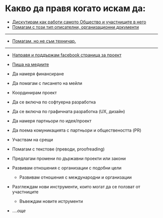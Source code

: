 # Какво да правя когато искам да:

- [Дискутирам как работи самото Общество и участниците в него](checklists/discuss.md)
- [Помагам с този тип описателни, организационни документи](checklists/guide.md)

-----------

- [Помагам, но не съм техничар.](checklists/typical-nontech-tasks.md)

-----------

- [Направя и поддържам facebook страница за проект](checklists/facebook-page.md)
- [Пиша на медиите](checklists/media.md)
- Да намеря финансиране
- Да помагам с писането на мейли

- Координирам проект
- Да се включа по софтуерна разработка
- Да се включа по графичната разработка (UX, дизайн)

- Да намеря партньори по идея/проект
- Да поема комуникацията с партньори и обществеността (PR)
- Участвам на срещи

- Помагам с текстове (преводи, proofreading)

- Предлагам промени по държавни проекти или закони

- Развивам отношения с организации с подобни цели
  - Развивам отношения с международни и организации
- Разглеждам нови инструменти, които могат да се ползват от участниците
  - Въвеждам новите иструменти
- ....*oще*
